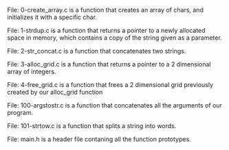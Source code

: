 File: 0-create_array.c is a function that creates an array of chars, and initializes it with a specific char.

File: 1-strdup.c is a function that returns a pointer to a newly allocated space in memory, which contains a copy of the string given as a parameter.

File: 2-str_concat.c is a function that concatenates two strings.

File: 3-alloc_grid.c is a function that returns a pointer to a 2 dimensional array of integers.

File: 4-free_grid.c is a function that frees a 2 dimensional grid previously created by our alloc_grid function

File: 100-argstostr.c is a function that concatenates all the arguments of our program.

File: 101-strtow.c is a function that splits a string into words.

File: main.h is a header file contaning all the function prototypes.
